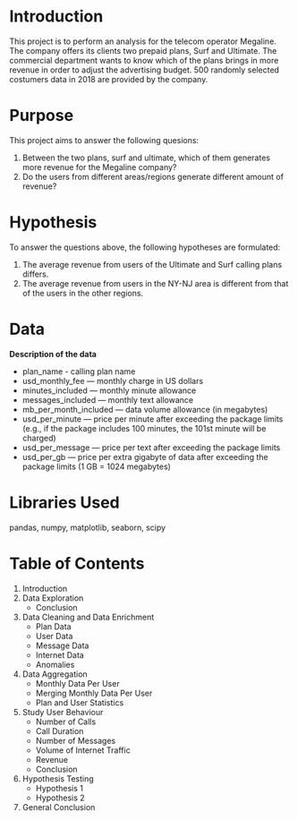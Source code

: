 # Introduction
This project is to perform an analysis for the telecom operator Megaline. The company offers its clients two prepaid plans, Surf and Ultimate. The commercial department wants to know which of the plans brings in more revenue in order to adjust the advertising budget. 500 randomly selected costumers data in 2018 are provided by the company.

# Purpose
This project aims to answer the following quesions:

1. Between the two plans, surf and ultimate, which of them generates more revenue for the Megaline company?
2. Do the users from different areas/regions generate different amount of revenue?

# Hypothesis
To answer the questions above, the following hypotheses are formulated:
1. The average revenue from users of the Ultimate and Surf calling plans differs.
2. The average revenue from users in the NY-NJ area is different from that of the users in the other regions.

# Data
**Description of the data**
- plan_name - calling plan name
- usd_monthly_fee — monthly charge in US dollars
- minutes_included — monthly minute allowance
- messages_included — monthly text allowance
- mb_per_month_included — data volume allowance (in megabytes)
- usd_per_minute — price per minute after exceeding the package limits (e.g., if the package includes 100 minutes, the 101st minute will be charged)
- usd_per_message — price per text after exceeding the package limits
- usd_per_gb — price per extra gigabyte of data after exceeding the package limits (1 GB = 1024 megabytes)

# Libraries Used
pandas, numpy, matplotlib, seaborn, scipy

# Table of Contents
1. Introduction
2. Data Exploration
   - Conclusion
3. Data Cleaning and Data Enrichment
   - Plan Data
   - User Data
   - Message Data
   - Internet Data
   - Anomalies
4. Data Aggregation
   - Monthly Data Per User
   - Merging Monthly Data Per User
   - Plan and User Statistics
5. Study User Behaviour
   - Number of Calls
   - Call Duration
   - Number of Messages
   - Volume of Internet Traffic
   - Revenue
   - Conclusion
6. Hypothesis Testing
   - Hypothesis 1
   - Hypothesis 2
7. General Conclusion 
